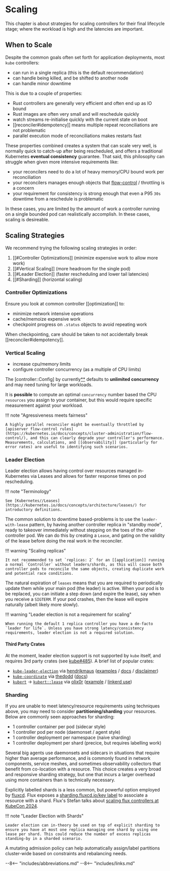 # Scaling

This chapter is about strategies for scaling controllers for their final lifecycle stage; where the workload is high and the latencies are important.

## When to Scale

Despite the common goals often set forth for application deployments, most `kube` controllers:

- can run in a single replica (this is the default recommendation)
- can handle being killed, and be shifted to another node
- can handle minor downtime

This is due to a couple of properties:

- Rust controllers are generally very efficient and often end up as IO bound
- Rust images are often very small and will reschedule quickly
- watch streams re-initialise quickly with the current state on boot
- [[reconciler#idempotency]] means multiple repeat reconciliations are not problematic
- parallel execution mode of reconciliations makes restarts fast

These properties combined creates a system that can scale very well, is normally quick to catch-up after being rescheduled, and offers a traditional Kubernetes __eventual consistency__ guarantee.
That said, this philosophy can struggle when given more intensive requirements like:

- your reconcilers need to do a lot of heavy memory/CPU bound work per reconciliation
- your reconcilers manages enough objects that [flow-control](https://kubernetes.io/docs/concepts/cluster-administration/flow-control/) / throttling is a concern
- your requirement for consistency is strong enough that even a P95 `30s` downtime from a reschedule is problematic

In these cases, you are limited by the amount of work a controller running on a single bounded pod can realistically accomplish. In these cases, scaling is desireable.

## Scaling Strategies
We recommend trying the following scaling strategies in order:

1. [[#Controller Optimizations]] (minimize expensive work to allow more work)
2. [[#Vertical Scaling]] (more headroom for the single pod)
3. [[#Leader Election]] (faster rescheduling and lower tail latencies)
4. [[#Sharding]] (horizontal scaling)

### Controller Optimizations
Ensure you look at common controller [[optimization]] to:

* minimize network intensive operations
* cache/memoize expensive work
* checkpoint progress on `.status` objects to avoid repeating work

When checkpointing, care should be taken to not accidentally break [[reconciler#idempotency]].

### Vertical Scaling

* increase cpu/memory limits
* configure controller concurrency (as a multiple of CPU limits)

The [controller::Config] by currently[**](https://github.com/kube-rs/kube/issues/1473) defaults to __unlimited concurrency__ and may need tuning for large workloads.

It is __possible__ to compute an optimal `concurrency` number based the CPU `resources` you assign to your container, but this would require specific measurement against your workload.

!!! note "Agressiveness meets fairness"

    A highly parallel reconciler might be eventually throttled by [apiserver flow-control rules](https://kubernetes.io/docs/concepts/cluster-administration/flow-control/), and this can clearly degrade your controller's performance. Measurements, calculations, and [[observability]] (particularly for error rates) are useful to identifying such scenarios.

### Leader Election

Leader election allows having control over resources managed in-Kubernetes via Leases and allows for faster response times on pod rescheduling.

!!! note "Terminology"

    See [Kubernetes//Leases](https://kubernetes.io/docs/concepts/architecture/leases/) for introductory definitions.

The common solution to downtime based-problems is to use the `leader-with-lease` pattern, by having another controller replica in "standby mode", ready to takeover immediately without stepping on the toes of the other controller pod. We can do this by creating a `Lease`, and gating on the validity of the lease before doing the real work in the reconciler.

!!! warning "Scaling replicas"

    It not recommended to set `replicas: 2` for an [[application]] running a normal `Controller` without leaders/shards, as this will cause both controller pods to reconcile the same objects, creating duplicate work and potential race conditions.

<!-- TODO: what rollout settings do we recommend for 1 replica controllers to avoid race conditions?
apparently you cannot set both maxSurge: 0 and maxUnavailable: 0 - https://kubernetes.io/docs/concepts/workloads/controllers/deployment/#rolling-update-deployment
-->

The natural expiration of `leases` means that you are required to periodically update them while your main pod (the leader) is active. When your pod is to be replaced, you can initiate a step down (and expire the lease), say when you receive a `SIGTERM`. If your pod crashes, then the lease will expire naturally (albeit likely more slowly).

!!! warning "Leader election is not a requirement for scaling"

    When running the default 1 replica controller you have a de-facto `leader for life`. Unless you have strong latency/consistency requirements, leader election is not a required solution.


#### Third Party Crates

At the moment, leader election support is not supported by `kube` itself, and requires 3rd party crates (see [kube#485](https://github.com/kube-rs/kube/issues/485#issuecomment-1837386565)). A brief list of popular crates:

- [`kube-leader-election`](https://crates.io/crates/kube-leader-election/) via [hendrikmaus](https://github.com/hendrikmaus/kube-leader-election) ([examples](https://github.com/hendrikmaus/kube-leader-election/tree/master/examples) / [docs](https://docs.rs/kube-leader-election/) / [disclaimer](https://github.com/hendrikmaus/kube-leader-election?tab=readme-ov-file#kubernetes-lease-locking))
- [`kube-coordinate`](https://crates.io/crates/kube-coordinate) via [thedodd](https://github.com/thedodd/kube-coordinate) ([docs](https://docs.rs/kube-coordinate/))
- [`kubert`](https://crates.io/crates/kubert) -> [`kubert::lease`](https://docs.rs/kubert/latest/kubert/lease/index.html) via [olix0r](https://github.com/olix0r/kubert) ([example](https://github.com/olix0r/kubert/blob/main/examples/lease.rs) / [linkerd use](https://github.com/linkerd/linkerd2/blob/1f4f4d417c6d06c3bd5a372fc75064f967117886/policy-controller/src/main.rs))

<!-- OTHER ALTERNATIVES???
Know other alternatives? Feel free to raise a PR here with a new list entry.
-->

### Sharding

If you are unable to meet latency/resource requirements using techniques above, you may need to consider **partitioning/sharding** your resources. Below are commonly seen approaches for sharding:

* 1 controller container per pod (sidecar style)
* 1 controller pod per node (daemonset / agent style)
* 1 controller deployment per namespace (naive sharding)
* 1 controller deployment per shard (precice, but requires labelling work)

Several big agents use daemonsets and sidecars in situations that require higher than average performance, and is commonly found in network components, service meshes, and sometimes observability collectors that benefit from co-location with a resource. This choice creates a very broad and responsive sharding strategy, but one that incurs a larger overhead using more containers than is technically necessary.

Explicitly labelled shards is a less common, but powerful option employed by [fluxcd](https://fluxcd.io/). Flux exposes a [sharding.fluxcd.io/key label](https://fluxcd.io/flux/installation/configuration/sharding/) to associate a resource with a shard. Flux's Stefan talks about [scaling flux controllers at KubeCon 2024](https://www.youtube.com/watch?v=JFLNFJT59DY).

!!! note "Leader Election with Shards"

    Leader election can in-theory be used on top of explicit sharding to ensure you have at most one replica managing one shard by using one lease per shard. This could reduce the number of excess replicas standing-by in a sharded scenario.

A mutating admission policy can help automatically assign/label partitions cluster-wide based on constraints and rebalancing needs.



--8<-- "includes/abbreviations.md"
--8<-- "includes/links.md"
